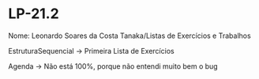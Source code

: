 # LP-21.2
Nome: Leonardo Soares da Costa Tanaka/Listas de Exercícios e Trabalhos

EstruturaSequencial -> Primeira Lista de Exercícios

Agenda -> Não está 100%, porque não entendi muito bem o bug
